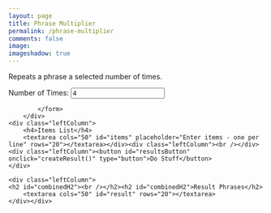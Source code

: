 ```yaml
---
layout: page
title: Phrase Multiplier
permalink: /phrase-multiplier
comments: false
image: 
imageshadow: true
--- 
```



<!-- JavaScript Section -->
<script type="text/javascript">

function createResult()
{
	// for(phrases separated by \n ...)
	// separate into an array of substrings based on "\n"
	var itemsArray = document.getElementById("items").value.replace(/\r\n/g, "\n").split("\n");
	var numOfTimes = document.getElementById("number").value;
	var resultArray = [];
	// do some for loops to combine them all 
	for(i=0; i<itemsArray.length; i++) {
		for(j=0; j<numOfTimes; j++){
			resultArray.push(itemsArray[i]);
		}
	}

	writeResult(resultArray);
}

function writeResult(phraseArray)
{
	var resultTextArea = document.getElementById("result");
	resultTextArea.value = phraseArray.join("\n");
}

</script>

<!-- CSS Section -->



<div id="info">
		<p>Repeats a phrase a selected number of times.</p>
		<div class="leftColumn">
			<form>
				Number of Times: 
				<input id="number" type="text" value="4" />
					
			</form>	
		</div>	
	<div class="leftColumn">	
		<h4>Items List</h4>
		<textarea cols="50" id="items" placeholder="Enter items - one per line" rows="20"></textarea></div><div class="leftColumn"><br /></div><div class="leftColumn"><button id="resultsButton" onclick="createResult()" type="button">Do Stuff</button>
	</div>
	
	<div class="leftColumn">
	<h2 id="combinedH2"><br /></h2><h2 id="combinedH2">Result Phrases</h2>
		<textarea cols="50" id="result" rows="20"></textarea>
	</div></div>
